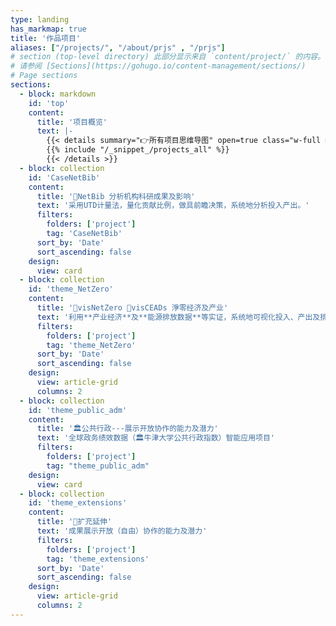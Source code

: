 ```yaml
---
type: landing
has_markmap: true
title: '作品项目'
aliases: ["/projects/", "/about/prjs" , "/prjs"]
# section (top-level directory) 此部分显示来自 `content/project/` 的内容。
# 请参阅 [Sections](https://gohugo.io/content-management/sections/)
# Page sections
sections:
  - block: markdown
    id: 'top'
    content:
      title: '项目概览'
      text: |-
        {{< details summary="👉所有项目思维导图" open=true class="w-full md:w-auto">}}
        {{% include "/_snippet_/projects_all" %}}
        {{< /details >}}
  - block: collection
    id: 'CaseNetBib'
    content:
      title: '🔬NetBib 分析机构科研成果及影响'
      text: '采用UTD计量法，量化贡献比例，做具前瞻决策，系统地分析投入产出。'
      filters:
        folders: ['project']
        tag: 'CaseNetBib'
      sort_by: 'Date'
      sort_ascending: false
    design:
      view: card
  - block: collection
    id: 'theme_NetZero'
    content:
      title: '🍃visNetZero 🍃visCEADs 淨零经济及产业'
      text: '利用**产业经济**及**能源排放数据**等实证，系统地可视化投入、产出及排放影响，做战略决策。'
      filters:
        folders: ['project']
        tag: 'theme_NetZero'
      sort_by: 'Date'
      sort_ascending: false
    design:
      view: article-grid
      columns: 2
  - block: collection
    id: 'theme_public_adm'
    content:
      title: '🏛️公共行政---展示开放协作的能力及潜力'
      text: '全球政务绩效数据（🏛️牛津大学公共行政指数）智能应用项目'
      filters:
        folders: ['project']
        tag: "theme_public_adm"
    design:
      view: card
  - block: collection
    id: 'theme_extensions'
    content:
      title: '🚧扩充延伸'
      text: '成果展示开放（自由）协作的能力及潜力'
      filters:
        folders: ['project']
        tag: 'theme_extensions'
      sort_by: 'Date'
      sort_ascending: false
    design:
      view: article-grid
      columns: 2
---
```


